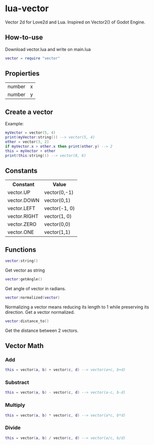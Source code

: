 # lua-vector

Vector 2d for Love2d and Lua. Inspired on Vector2() of Godot Engine.

## How-to-use

Download vector.lua and write on main.lua

```lua
vector = require "vector"
```

## Propierties

<table>
  <tr>
    <td>number</td>
    <td>x</td>
  </tr>
  <tr>
    <td>number</td>
    <td>y</td>
  </tr>
</table>

## Create a vector

Example:
```lua
myVector = vector(5, 4)
print(myVector:string()) --> vector(5, 4)
other = vector(3, 2)
if myVector.x > other.x then print(other.y) --> 2
this = myVector + other
print(this:string()) --> vector(8, 6)
```

## Constants

<table>
  <tr>
    <th>Constant</th>
    <th>Value</th>
  </tr>
  <tr>
    <td>vector.UP</td>
    <td>vector(0,-1)</td>
  </tr>
  <tr>
    <td>vector.DOWN</td>
    <td>vector(0,1)</td>
  </tr>
  <tr>
    <td>vector.LEFT</td>
    <td>vector(-1, 0)</td>
  </tr>
  <tr>
    <td>vector.RIGHT</td>
    <td>vector(1, 0)</td>
  </tr>
  <tr>
    <td>vector.ZERO</td>
    <td>vector(0,0)</td>
  </tr>
   <tr>
    <td>vector.ONE</td>
    <td>vector(1,1)</td>
  </tr>
</table>

## Functions

```lua
vector:string()
```
Get vector as string

```lua
vector:getAngle()
```
Get angle of vector in radians.

```lua
vector:normalized(vector)
```
Normalizing a vector means reducing its length to 1 while preserving its direction. Get a vector normalized.

```lua
vector:distance_to()
```
Get the distance between 2 vectors.

## Vector Math

### Add

```lua
this = vector(a, b) + vector(c, d) --> vector(a+c, b+d)
```

### Substract

```lua
this = vector(a, b) - vector(c, d) --> vector(a-c, b-d)
```

### Multiply

```lua
this = vector(a, b) * vector(c, d) --> vector(a*c, b*d)
```

### Divide

```lua
this = vector(a, b) / vector(c, d) --> vector(a/c, b/d)
```
